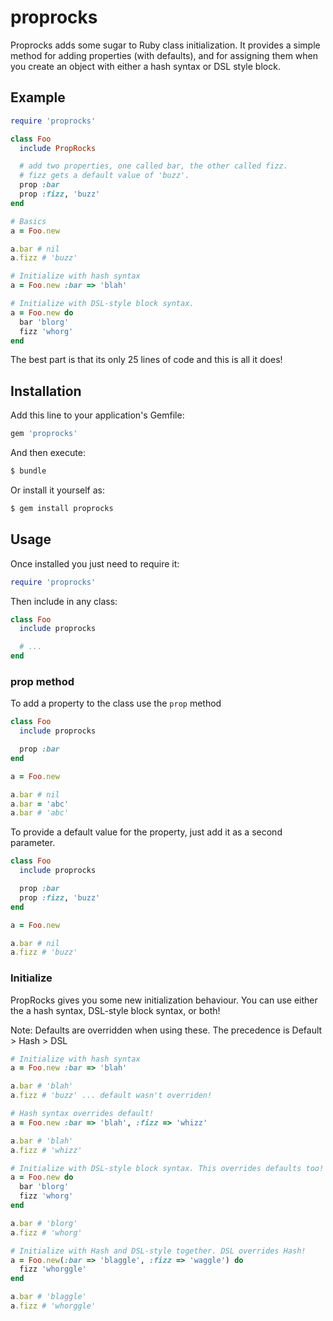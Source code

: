 proprocks
=========

Proprocks adds some sugar to Ruby class initialization. It provides a simple
method for adding properties (with defaults), and for assigning them when you 
create an object with either a hash syntax or DSL style block. 

## Example

```ruby
require 'proprocks'

class Foo
  include PropRocks

  # add two properties, one called bar, the other called fizz. 
  # fizz gets a default value of 'buzz'.
  prop :bar
  prop :fizz, 'buzz'
end

# Basics
a = Foo.new

a.bar # nil
a.fizz # 'buzz'

# Initialize with hash syntax
a = Foo.new :bar => 'blah'

# Initialize with DSL-style block syntax.
a = Foo.new do
  bar 'blorg'
  fizz 'whorg'
end
```

The best part is that its only 25 lines of code and this is all it does!

## Installation

Add this line to your application's Gemfile:

```ruby
gem 'proprocks'
```

And then execute:

```bash
$ bundle
```

Or install it yourself as:

```bash
$ gem install proprocks
```

## Usage

Once installed you just need to require it:

```ruby
require 'proprocks'
```

Then include in any class:

```ruby
class Foo
  include proprocks

  # ...
end
```

### prop method

To add a property to the class use the `prop` method

```ruby
class Foo
  include proprocks

  prop :bar
end

a = Foo.new

a.bar # nil
a.bar = 'abc'
a.bar # 'abc'

```

To provide a default value for the property, just add it as a second parameter.

```ruby
class Foo
  include proprocks

  prop :bar
  prop :fizz, 'buzz'
end

a = Foo.new

a.bar # nil
a.fizz # 'buzz'
```

### Initialize

PropRocks gives you some new initialization behaviour. You can use either the 
a hash syntax, DSL-style block syntax, or both!

Note: Defaults are overridden when using these. The precedence is Default > Hash > DSL

```ruby
# Initialize with hash syntax
a = Foo.new :bar => 'blah'

a.bar # 'blah'
a.fizz # 'buzz' ... default wasn't overriden!

# Hash syntax overrides default!
a = Foo.new :bar => 'blah', :fizz => 'whizz'

a.bar # 'blah'
a.fizz # 'whizz'

# Initialize with DSL-style block syntax. This overrides defaults too!
a = Foo.new do
  bar 'blorg'
  fizz 'whorg'
end

a.bar # 'blorg'
a.fizz # 'whorg'

# Initialize with Hash and DSL-style together. DSL overrides Hash!
a = Foo.new(:bar => 'blaggle', :fizz => 'waggle') do
  fizz 'whorggle'
end

a.bar # 'blaggle'
a.fizz # 'whorggle' 
```
